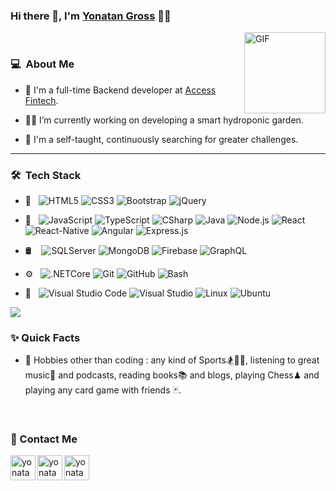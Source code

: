### Hi there 👋, I'm [Yonatan Gross](https://github.com/yonatangross) 👨‍💻

<img align="right" alt="GIF" height="130px" src="https://media.giphy.com/media/du3J3cXyzhj75IOgvA/giphy.gif">
<br />


<h3> 💻 &nbsp;About Me </h3>

- 💼 I'm a full-time Backend developer at [Access Fintech](https://www.accessfintech.com/).

- 🐱‍🏍 I’m currently working on developing a smart hydroponic garden.
  
- 💪 I'm a self-taught, continuously searching for greater challenges.
  
<hr />
<h3> 🛠 &nbsp;Tech Stack</h3>

- 🎨 &nbsp;
  ![HTML5](https://img.shields.io/badge/-HTML5-333333?style=flat-square&logo=html5)
  ![CSS3](https://img.shields.io/badge/-CSS3-333333?style=flat-square&logo=css3)
  ![Bootstrap](https://img.shields.io/badge/-Bootstrap-333333?style=flat&logo=bootstrap&logoColor=563D7C)
  ![jQuery](https://img.shields.io/badge/-jQuery-333333?style=flat&logo=jquery&logoColor=1a73e8)
- 🧰 &nbsp;
  ![JavaScript](https://img.shields.io/badge/-JavaScript-333333?style=flat&logo=javascript)
  ![TypeScript](https://img.shields.io/badge/-TypeScript-333333?style=flat&logo=TypeScript&logoColor=1a73e8)
  ![CSharp](https://img.shields.io/badge/-C%23-333333?style=flat&logo=c-sharp&logoColor=6d4a80)
  ![Java](https://img.shields.io/badge/-Java-333333?style=flat&logo=Java)
  ![Node.js](https://img.shields.io/badge/-Node.js-333333?style=flat&logo=node.js)
  ![React](https://img.shields.io/badge/-React-333333?style=flat&logo=react)
  ![React-Native](https://img.shields.io/badge/-React_Native-333333?style=flat&logo=react)
  ![Angular](https://img.shields.io/badge/-Angular-333333?style=flat&logo=Angular)
  ![Express.js](https://img.shields.io/badge/-Express-333333?style=flat&logo=express.js)

- 🛢  &nbsp;
  &nbsp;![SQLServer](https://img.shields.io/badge/-Sql_Server-333333?style=flat&logo=microsoft-sql-server)
  ![MongoDB](https://img.shields.io/badge/-MongoDB-333333?style=flat&logo=mongodb)
  ![Firebase](https://img.shields.io/badge/-Firebase-333333?style=flat&logo=Firebase)
  ![GraphQL](https://img.shields.io/badge/-GraphQL-333333?style=flat&logo=GraphQL)

- ⚙️ &nbsp;
  ![.NETCore](https://img.shields.io/badge/-.NET_Core-333333?style=flat)
  ![Git](https://img.shields.io/badge/-Git-333333?style=flat&logo=git)
  ![GitHub](https://img.shields.io/badge/-GitHub-333333?style=flat&logo=github)
  ![Bash](https://img.shields.io/badge/-Bash-333333?style=flat&logo=Bash)
- 🔧 &nbsp;
  ![Visual Studio Code](https://img.shields.io/badge/-Visual_Studio_Code-333333?style=flat&logo=visual-studio-code&logoColor=007ACC)
  ![Visual Studio](https://img.shields.io/badge/-Visual_Studio-333333?style=flat&logo=visual-studio&logoColor=5d2b90)
  ![Linux](https://img.shields.io/badge/-Linux-333333?style=flat-square&logo=linux)
  ![Ubuntu](https://img.shields.io/badge/-Ubuntu-333333?style=flat-square&logo=ubuntu)




<p>
  <div class="github-stats">
  <img  src="https://github-readme-stats.vercel.app/api?username=yonatangross&theme=onedark&show_icons=true&hide=issues" />
  </div>
</p>

### ✨ Quick Facts

- 🎿 Hobbies other than coding : any kind of Sports🏂🏓🏐, listening to great music🎵 and podcasts, reading books📚 and blogs, playing Chess♟ and playing any card game with friends 🃏.
<br />

### 📝 Contact Me 
[<img align="left" alt="yonatangross | LinkedIn" height="40px" src="https://www.flaticon.com/svg/static/icons/svg/1383/1383262.svg"/>][linkedin]
[<img align="left" alt="yonatan2gross | Gmail" height="40px" src="https://www.flaticon.com/svg/static/icons/svg/281/281786.svg"/>][gmail]
[<img align="left" alt="yonatangross | Resume" height="40px"   src="https://i.ibb.co/3WW9dHp/cv.png" />][resume]

[linkedin]: https://www.linkedin.com/in/yonatangross/
[gmail]: mailto:yonatan2gross@gmail.com
[resume]: https://www.dropbox.com/s/slh8ubgjnq4b1is/Yonatan%20Gross%20-%20CV.pdf?dl=0



